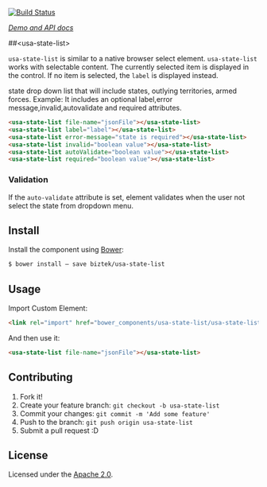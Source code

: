 [![Build Status](https://travis-ci.org/biztek/usa-state-list.svg?branch=master)](https://travis-ci.org/biztek/usa-state-list)

_[Demo and API docs](https://biztek.github.io/usa-state-list/components/usa-state-list)_

##&lt;usa-state-list&gt;

`usa-state-list` is similar to a native browser select element.
`usa-state-list` works with selectable content. The currently selected
item is displayed in the control. If no item is selected, the `label` is
displayed instead.


state drop down list that will include states, outlying territories, armed forces.
Example:
It includes an optional label,error message,invalid,autovalidate and required attributes.
```html
<usa-state-list file-name="jsonFile"></usa-state-list>
<usa-state-list label="label"></usa-state-list>
<usa-state-list error-message="state is required"></usa-state-list>
<usa-state-list invalid="boolean value"></usa-state-list>
<usa-state-list autoValidate="boolean value"></usa-state-list>
<usa-state-list required="boolean value"></usa-state-list>
```
### Validation

If the `auto-validate` attribute is set, element validates when the user not select the state from dropdown menu.


## Install

Install the component using [Bower](http://bower.io/):

```sh
$ bower install — save biztek/usa-state-list
```

## Usage

Import Custom Element:

```html
<link rel="import" href="bower_components/usa-state-list/usa-state-list.html">
```

And then use it:

```html
<usa-state-list file-name="jsonFile"></usa-state-list>
```

## Contributing

1. Fork it!
2. Create your feature branch: `git checkout -b usa-state-list`
3. Commit your changes: `git commit -m 'Add some feature'`
4. Push to the branch: `git push origin usa-state-list`
5. Submit a pull request :D

## License

Licensed under the [Apache 2.0](LICENSE).